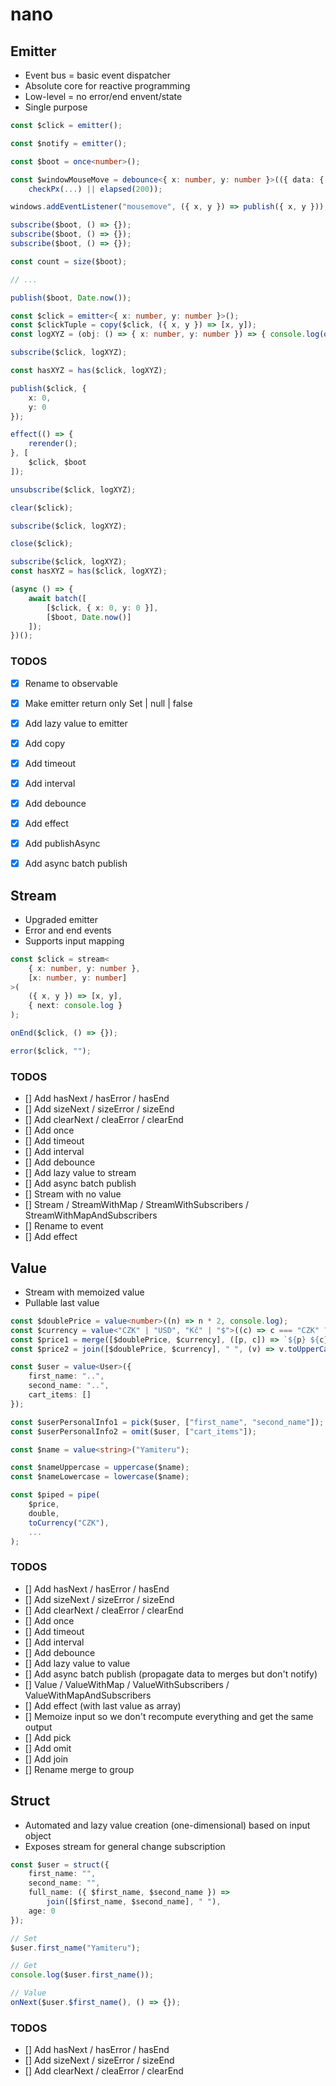 # nano


## Emitter

- Event bus = basic event dispatcher
- Absolute core for reactive programming
- Low-level = no error/end envent/state
- Single purpose

``` typescript
const $click = emitter();

const $notify = emitter();

const $boot = once<number>();

const $windowMouseMove = debounce<{ x: number, y: number }>(({ data: { x: x1, y: y1 } }, { data: { x: x2, y: y2 } }) => 
    checkPx(...) || elapsed(200));

windows.addEventListener("mousemove", ({ x, y }) => publish({ x, y }));

subscribe($boot, () => {});
subscribe($boot, () => {});
subscribe($boot, () => {});

const count = size($boot);

// ...

publish($boot, Date.now());

const $click = emitter<{ x: number, y: number }>();
const $clickTuple = copy($click, ({ x, y }) => [x, y]);
const logXYZ = (obj: () => { x: number, y: number }) => { console.log(obj()); };

subscribe($click, logXYZ);

const hasXYZ = has($click, logXYZ);

publish($click, {
    x: 0,
    y: 0
});

effect(() => {
    rerender();
}, [
    $click, $boot
]);

unsubscribe($click, logXYZ);

clear($click);

subscribe($click, logXYZ);

close($click);

subscribe($click, logXYZ);
const hasXYZ = has($click, logXYZ);

(async () => {
    await batch([
        [$click, { x: 0, y: 0 }],
        [$boot, Date.now()]
    ]);
})();
```

### TODOS

- [X] Rename to observable
- [X] Make emitter return only Set | null | false
- [X] Add lazy value to emitter
- [X] Add copy
- [X] Add timeout 
- [X] Add interval
- [X] Add debounce
- [X] Add effect
- [X] Add publishAsync
- [X] Add async batch publish


## Stream

- Upgraded emitter
- Error and end events
- Supports input mapping

``` typescript
const $click = stream<
    { x: number, y: number }, 
    [x: number, y: number]
>(
    ({ x, y }) => [x, y],
    { next: console.log }
);

onEnd($click, () => {});

error($click, "");
```

### TODOS

- [] Add hasNext / hasError / hasEnd
- [] Add sizeNext / sizeError / sizeEnd
- [] Add clearNext / cleaError / clearEnd
- [] Add once
- [] Add timeout 
- [] Add interval
- [] Add debounce
- [] Add lazy value to stream
- [] Add async batch publish
- [] Stream with no value
- [] Stream / StreamWithMap / StreamWithSubscribers / StreamWithMapAndSubscribers
- [] Rename to event
- [] Add effect


## Value

- Stream with memoized value
- Pullable last value

``` typescript
const $doublePrice = value<number>((n) => n * 2, console.log);
const $currency = value<"CZK" | "USD", "Kč" | "$">((c) => c === "CZK" ? "Kč": "$");
const $price1 = merge([$doublePrice, $currency], ([p, c]) => `${p} ${c}`, { next: console.log });
const $price2 = join([$doublePrice, $currency], " ", (v) => v.toUpperCase());

const $user = value<User>({
    first_name: "..",
    second_name: "..",
    cart_items: []
});

const $userPersonalInfo1 = pick($user, ["first_name", "second_name"]);
const $userPersonalInfo2 = omit($user, ["cart_items"]);

const $name = value<string>("Yamiteru");

const $nameUppercase = uppercase($name);
const $nameLowercase = lowercase($name);

const $piped = pipe(
    $price,
    double,
    toCurrency("CZK"),
    ...
);
```

### TODOS

- [] Add hasNext / hasError / hasEnd
- [] Add sizeNext / sizeError / sizeEnd
- [] Add clearNext / cleaError / clearEnd
- [] Add once
- [] Add timeout 
- [] Add interval
- [] Add debounce
- [] Add lazy value to value
- [] Add async batch publish (propagate data to merges but don't notify)
- [] Value / ValueWithMap / ValueWithSubscribers / ValueWithMapAndSubscribers
- [] Add effect (with last value as array)
- [] Memoize input so we don't recompute everything and get the same output
- [] Add pick
- [] Add omit
- [] Add join
- [] Rename merge to group


## Struct

- Automated and lazy value creation (one-dimensional) based on input object
- Exposes stream for general change subscription

``` typescript
const $user = struct({
    first_name: "",
    second_name: "",
    full_name: ({ $first_name, $second_name }) => 
        join([$first_name, $second_name], " "),
    age: 0
});

// Set
$user.first_name("Yamiteru");

// Get
console.log($user.first_name());

// Value
onNext($user.$first_name(), () => {});
```

### TODOS

- [] Add hasNext / hasError / hasEnd
- [] Add sizeNext / sizeError / sizeEnd
- [] Add clearNext / cleaError / clearEnd
